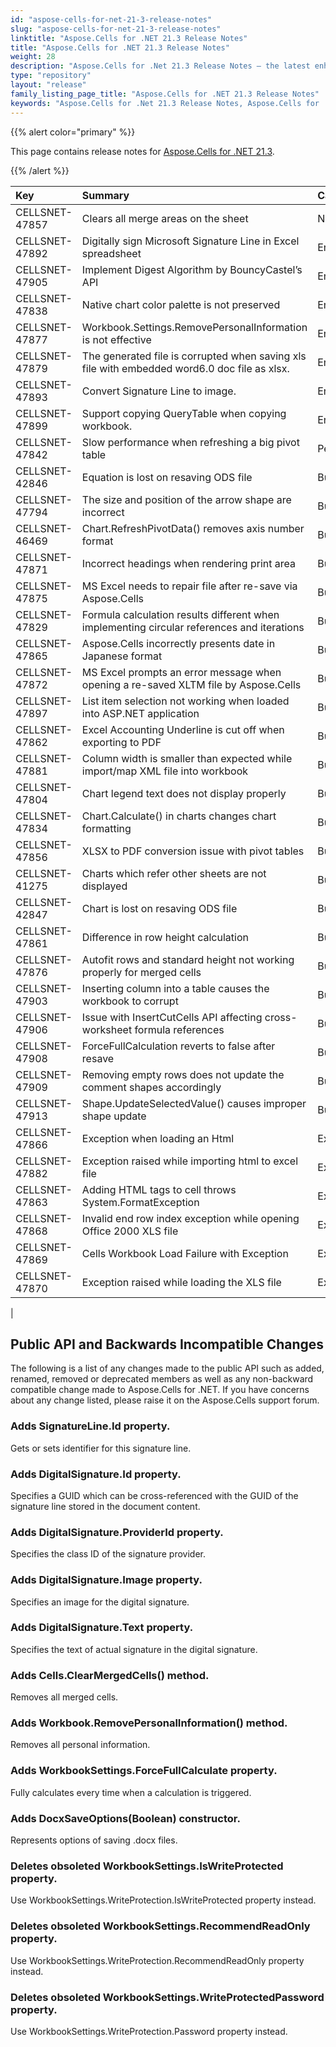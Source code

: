 ```yaml
---
id: "aspose-cells-for-net-21-3-release-notes"
slug: "aspose-cells-for-net-21-3-release-notes"
linktitle: "Aspose.Cells for .NET 21.3 Release Notes"
title: "Aspose.Cells for .NET 21.3 Release Notes"
weight: 28
description: "Aspose.Cells for .Net 21.3 Release Notes – the latest enhancements, new features, and fixes."
type: "repository"
layout: "release"
family_listing_page_title: "Aspose.Cells for .NET 21.3 Release Notes"
keywords: "Aspose.Cells for .Net 21.3 Release Notes, Aspose.Cells for .Net 21.3 updates and fixes"
---
```


{{% alert color="primary" %}}

This page contains release notes for [Aspose.Cells for .NET 21.3](https://www.nuget.org/packages/Aspose.Cells/21.3.0).

{{% /alert %}}

|**Key**|**Summary**|**Category**|
| :- | :- | :- |
|CELLSNET-47857|Clears all merge areas on the sheet|New Feature|
|CELLSNET-47892|Digitally sign Microsoft Signature Line in Excel spreadsheet |Enhancement|
|CELLSNET-47905|Implement Digest Algorithm by BouncyCastel’s API|Enhancement|
|CELLSNET-47838|Native chart color palette is not preserved|Enhancement|
|CELLSNET-47877|Workbook.Settings.RemovePersonalInformation is not effective|Enhancement|
|CELLSNET-47879|The generated file is corrupted when saving xls file with embedded word6.0 doc file as xlsx.|Enhancement|
|CELLSNET-47893|Convert Signature Line to image.|Enhancement|
|CELLSNET-47899|Support copying QueryTable when copying workbook.|Enhancement|
|CELLSNET-47842|Slow performance when refreshing a big pivot table|Performance|
|CELLSNET-42846|Equation is lost on resaving ODS file|Bug|
|CELLSNET-47794|The size and position of the arrow shape are incorrect|Bug|
|CELLSNET-46469|Chart.RefreshPivotData() removes axis number format|Bug|
|CELLSNET-47871|Incorrect headings when rendering print area|Bug|
|CELLSNET-47875|MS Excel needs to repair file after re-save via Aspose.Cells |Bug|
|CELLSNET-47829|Formula calculation results different when implementing circular references and iterations |Bug|
|CELLSNET-47865|Aspose.Cells incorrectly presents date in Japanese format|Bug|
|CELLSNET-47872|MS Excel prompts an error message when opening a re-saved XLTM file by Aspose.Cells|Bug|
|CELLSNET-47897|List item selection not working when loaded into ASP.NET application|Bug|
|CELLSNET-47862|Excel Accounting Underline is cut off when exporting to PDF|Bug|
|CELLSNET-47881|Column width is smaller than expected while import/map XML file into workbook|Bug|
|CELLSNET-47804|Chart legend text does not display properly|Bug|
|CELLSNET-47834|Chart.Calculate() in charts changes chart formatting|Bug|
|CELLSNET-47856|XLSX to PDF conversion issue with pivot tables|Bug|
|CELLSNET-41275|Charts which refer other sheets are not displayed|Bug|
|CELLSNET-42847|Chart is lost on resaving ODS file|Bug|
|CELLSNET-47861|Difference in row height calculation|Bug|
|CELLSNET-47876|Autofit rows and standard height not working properly for merged cells|Bug|
|CELLSNET-47903|Inserting column into a table causes the workbook to corrupt|Bug|
|CELLSNET-47906|Issue with InsertCutCells API affecting cross-worksheet formula references|Bug|
|CELLSNET-47908|ForceFullCalculation reverts to false after resave|Bug|
|CELLSNET-47909|Removing empty rows does not update the comment shapes accordingly|Bug|
|CELLSNET-47913|Shape.UpdateSelectedValue() causes improper shape update|Bug|
|CELLSNET-47866|Exception when loading an Html|Exception|
|CELLSNET-47882|Exception raised while importing html to excel file|Exception|
|CELLSNET-47863|Adding HTML tags to cell throws System.FormatException|Exception|
|CELLSNET-47868|Invalid end row index exception  while opening Office 2000 XLS file|Exception|
|CELLSNET-47869|Cells Workbook Load Failure with Exception|Exception|
|CELLSNET-47870|Exception raised while loading the XLS file|Exception|
|


## **Public API and Backwards Incompatible Changes**

The following is a list of any changes made to the public API such as added, renamed, removed or deprecated members as well as any non-backward compatible change made to Aspose.Cells for .NET. If you have concerns about any change listed, please raise it on the Aspose.Cells support forum.

### **Adds SignatureLine.Id property.**

Gets or sets identifier for this signature line.

### **Adds DigitalSignature.Id property.**

Specifies a GUID which can be cross-referenced with the GUID of the signature line stored in the document content.

### **Adds DigitalSignature.ProviderId property.**

Specifies the class ID of the signature provider.

### **Adds DigitalSignature.Image property.**

Specifies an image for the digital signature.

### **Adds DigitalSignature.Text property.**

Specifies the text of actual signature in the digital signature.

### **Adds Cells.ClearMergedCells() method.**

Removes all merged cells.

### **Adds Workbook.RemovePersonalInformation() method.**

Removes all personal information.

### **Adds WorkbookSettings.ForceFullCalculate property.**

 
Fully calculates every time when a calculation is triggered.

### **Adds DocxSaveOptions(Boolean) constructor.**

 Represents options of saving .docx files.

### **Deletes obsoleted WorkbookSettings.IsWriteProtected property.**

Use WorkbookSettings.WriteProtection.IsWriteProtected property instead.

### **Deletes obsoleted WorkbookSettings.RecommendReadOnly property.**

Use WorkbookSettings.WriteProtection.RecommendReadOnly property instead.

### **Deletes obsoleted WorkbookSettings.WriteProtectedPassword property.**

Use WorkbookSettings.WriteProtection.Password property instead.

